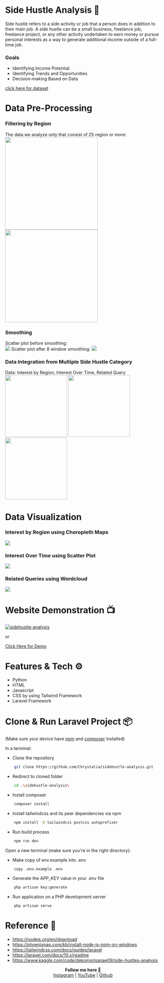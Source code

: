 
# Side Hustle Analysis 💪
Side hustle refers to a side activity or job that a person does in addition to their main job. A side hustle can be a small business, freelance job, freelance project, or any other activity undertaken to earn money or pursue personal interests as a way to generate additional income outside of a full-time job.

### Goals
 - Identifying Income Potential
 - Identifying Trends and Opportunities
 - Decision-making Based on Data

<a href="https://www.kaggle.com/datasets/dekomorisanae09/side-hustles-2023-2018">click here for dataset</a>

# Data Pre-Processing
### Filtering by Region
<div>The data we analyze only that consist of 25 region or more:</div>
<span>
<img src="https://github.com/Chrystalia/sidehustle-analysis/blob/main/public/Documentation/Interest%20By%20Region%20Before%20Filter.png" style="width:300px">
<img src="https://github.com/Chrystalia/sidehustle-analysis/blob/main/public/Documentation/Interest%20By%20Region%20After%20Filter.png" style="width:300px">
</span>

### Smoothing
<div>Scatter plot before smoothing:</div>  
<img src="https://github.com/Chrystalia/sidehustle-analysis/blob/main/public/Documentation/Interest%20Over%20Time%20Before%20Smoothing.png"> 
Scatter plot after 8 window smoothing:
<img src="https://github.com/Chrystalia/sidehustle-analysis/blob/main/public/Documentation/Interest%20Over%20Time%20After%208%20WIndow%20Smoothing.png">

### Data Integration from Multiple Side Hustle Category
<div>Data: Interest by Region, Interest Over Time, Related Query</div>
<span>
<img src="https://github.com/Chrystalia/sidehustle-analysis/blob/main/public/Documentation/Integration%20Interest%20by%20Region.png" style="height:200px">
<img src="https://github.com/Chrystalia/sidehustle-analysis/blob/main/public/Documentation/Integration%20Interest%20Over%20Time.png" style="height:200px">
<img src="https://github.com/Chrystalia/sidehustle-analysis/blob/main/public/Documentation/Integration%20Related%20Query.png" style="height:200px">
</span>

# Data Visualization
### Interest by Region using Choropleth Maps
<img src="https://github.com/Chrystalia/sidehustle-analysis/blob/main/public/Documentation/Dropshipping%20Choropleth%20Maps%20.png">

### Interest Over Time using Scatter Plot
<img src="https://github.com/Chrystalia/sidehustle-analysis/blob/main/public/Documentation/Dropshipping%20Scatter%20Plot.png">

### Related Queries using Wordcloud
<img src="https://github.com/Chrystalia/sidehustle-analysis/blob/main/public/Documentation/Dropshipping%20WordCloud.png">

# Website Demonstration 📺
[![sidehustle-analysis](https://img.youtube.com/vi/BpeTMQ76uNo/0.jpg)](https://www.youtube.com/watch?v=BpeTMQ76uNo)

or

<a href="youtu.be/BpeTMQ76uNo"> Click Here for Demo </a>

# Features & Tech ⚙️
- Python
- HTML
- Javascript
- CSS by using Tailwind Framework
- Laravel Framework
  
# Clone & Run Laravel Project 📦
(Make sure your device have <a href="https://nodejs.org/en/download">npm</a> and <a href="https://getcomposer.org/download/">composer</a> installed)

In a terminal:
- Clone the repository 
```sh
    git clone https://github.com/Chrystalia/sidehustle-analysis.git
```

- Redirect to cloned folder  
```sh
    cd .\sidehustle-analysis\
```

- Install composer 
```sh
    composer install
```

- Install tailwindcss and its peer dependencies via npm 
```sh
    npm install -D tailwindcss postcss autoprefixer
```

- Run build process  
```sh
    npm run dev
```

Open a new terminal (make sure you're in the right directory):
- Make copy of env.example into .env 
```sh
    copy .env.example .env
```

- Generate the APP_KEY value in your .env file 
```sh
    php artisan key:generate
```

- Run application on a PHP development server 
```sh
    php artisan serve
```


# Reference 🔗
- https://nodejs.org/en/download
- https://phoenixnap.com/kb/install-node-js-npm-on-windows
- https://tailwindcss.com/docs/guides/laravel
- https://laravel.com/docs/10.x/readme
- https://www.kaggle.com/code/dekomorisanae09/side-hustles-analysis


<p align='center'>
  <b>Follow me here 🌿</b><br>  
  <a href="https://instagram.com/chrystaliaaa">Instagram</a> |
  <a href="https://www.youtube.com/channel/UCALninl2X0nokj5xZX2QYIw">YouTube</a> |
  <a href="https://github.com/Chrystalia">Github</a><br><br>
</p>
 
